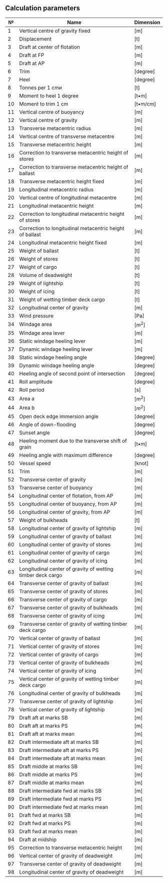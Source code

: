 ## Calculation parameters
| №   | Name                                                        | Dimension |
| --- | ----------------------------------------------------------- | --------- |
| 1   | Vertical centre of gravity fixed                            | [m]       |
| 2   | Displacement                                                | [t]       |
| 3   | Draft at center of flotation                                | [m]       |
| 4   | Draft at FP                                                 | [m]       |
| 5   | Draft at AP                                                 | [m]       |
| 6   | Trim                                                        | [degree]  |
| 7   | Heel                                                        | [degree]  |
| 8   | Tonnes per 1 cmи                                            | [t]       |
| 9   | Moment to heel 1 degree                                     | [t•m]     |
| 10  | Moment to trim 1 cm                                         | [t•m/cm]  |
| 11  | Vertical centre of buoyancy                                 | [m]       |
| 12  | Vertical centre of gravity                                  | [m]       |
| 13  | Transverse metacentric radius                               | [m]       |
| 14  | Vertical centre of transverse metacentre                     | [m]       |
| 15  | Transverse metacentric height                               | [m]       |
| 16  | Correction to transverse metacentric height of stores       | [m]       |
| 17  | Correction to transverse metacentric height of ballast      | [m]       |
| 18  | Transverse metacentric height fixed                         | [m]       |
| 19  | Longitudinal metacentric radius                             | [m]       |
| 20  | Vertical centre of longitudinal metacentre                   | [m]       |
| 21  | Longitudinal metacentric height                             | [m]       |
| 22  | Correction to longitudinal metacentric height of stores     | [m]       |
| 23  | Correction to longitudinal metacentric height of ballast    | [m]       |
| 24  | Longitudinal metacentric height fixed                       | [m]       |
| 25  | Weight of ballast                                           | [t]       |
| 26  | Weight of stores                                            | [t]       |
| 27  | Weight of cargo                                             | [t]       |
| 28  | Volume of deadweight                                        | [t]       |
| 29  | Weight of lightship                                         | [t]       |
| 30  | Weight of icing                                             | [t]       |
| 31  | Weight of wetting timber deck cargo                         | [t]       |
| 32  | Longitudinal center of gravity                              | [m]       |
| 33  | Wind pressure                                               | [Pa]      |
| 34  | Windage area                                                | $[m^2]$   |
| 35  | Windage area lever                                          | [m]       |
| 36  | Static windage heeling lever                                | [m]       |
| 37  | Dynamic windage heeling lever                               | [m]       |
| 38  | Static windage heeling angle                                | [degree]  |
| 39  | Dynamic windage heeling angle                               | [degree]  |
| 40  | Heeling angle of second point of intersection               | [degree]  |
| 41  | Roll amplitude                                              | [degree]  |
| 42  | Roll period                                                 | [s]       |
| 43  | Area  a                                                     | $[m^2]$   |
| 44  | Area  b                                                     | $[m^2]$   |
| 45  | Open deck edge immersion angle                              | [degree]  |
| 46  | Angle of down-flooding                                      | [degree]  |
| 47  | Sunset angle                                                | [degree]  |
| 48  | Heeling moment due to the transverse shift of grain         | [t•m]     |
| 49  | Heeling angle with maximum difference                       | [degree]  |
| 50  | Vessel speed                                                | [knot]    |
| 51  | Trim                                                        | [m]       |
| 52  | Transverse center of gravity                                | [m]       |
| 53  | Transverse center of buoyancy                               | [m]       |
| 54  | Longitudinal center of flotation, from AP                   | [m]       |
| 55  | Longitudinal center of buoyancy, from AP                    | [m]       |
| 56  | Longitudinal center of gravity, from AP                     | [m]       |
| 57  | Weight of bulkheads                                         | [t]       |
| 58  | Longitudinal center of gravity of lightship                 | [m]       |
| 59  | Longitudinal center of gravity of ballast                   | [m]       |
| 60  | Longitudinal center of gravity of stores                    | [m]       |
| 61  | Longitudinal center of gravity of cargo                     | [m]       |
| 62  | Longitudinal center of gravity of icing                     | [m]       |
| 63  | Longitudinal center of gravity of wetting timber deck cargo | [m]       |
| 64  | Transverse center of gravity of ballast                     | [m]       |
| 65  | Transverse center of gravity of stores                      | [m]       |
| 66  | Transverse center of gravity of cargo                       | [m]       |
| 67  | Transverse center of gravity of bulkheads                   | [m]       |
| 68  | Transverse center of gravity of icing                       | [m]       |
| 69  | Transverse center of gravity of wetting timber deck cargo   | [m]       |
| 70  | Vertical center of gravity of ballast                       | [m]       |
| 71  | Vertical center of gravity of stores                        | [m]       |
| 72  | Vertical center of gravity of cargo                         | [m]       |
| 73  | Vertical center of gravity of bulkheads                     | [m]       |
| 74  | Vertical center of gravity of icing                         | [m]       |
| 75  | Vertical center of gravity of wetting timber deck cargo     | [m]       |
| 76  | Longitudinal center of gravity of bulkheads                 | [m]       |
| 77  | Transverse center of gravity of lightship                   | [m]       |
| 78  | Vertical center of gravity of lightship                     | [m]       |
| 79  | Draft aft at marks SB                                       | [m]       |
| 80  | Draft aft at marks PS                                       | [m]       |
| 81  | Draft aft at marks mean                                     | [m]       |
| 82  | Draft intermediate aft at marks SB                          | [m]       |
| 83  | Draft intermediate aft at marks PS                          | [m]       |
| 84  | Draft intermediate aft at marks mean                        | [m]       |
| 85  | Draft middle at marks SB                                    | [m]       |
| 86  | Draft middle at marks PS                                    | [m]       |
| 87  | Draft middle at marks mean                                  | [m]       |
| 88  | Draft intermediate fwd at marks SB                          | [m]       |
| 89  | Draft intermediate fwd at marks PS                          | [m]       |
| 90  | Draft intermediate fwd at marks mean                        | [m]       |
| 91  | Draft fwd at marks SB                                       | [m]       |
| 92  | Draft fwd at marks PS                                       | [m]       |
| 93  | Draft fwd at marks mean                                     | [m]       |
| 94  | Draft at midship                                            | [m]       |
| 95  | Correction to transverse metacentric height                 | [m]       |
| 96  | Vertical center of gravity of deadweight                    | [m]       |
| 97  | Transverse center of gravity of deadweight                  | [m]       |
| 98  | Longitudinal center of gravity of deadweight                | [m]       |